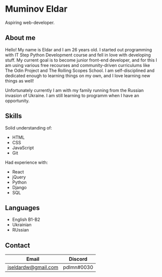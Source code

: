 # Muminov Eldar
Aspiring web-developer. 

## About me
Hello! My name is Eldar and I am 26 years old. I started out programming with IT Step Python Development course and fell in love with developing stuff. My current goal is to become junior front-end developer, and for this I am using various free recourses and community-driven curriculums like The Odin Project and The Rolling Scopes School. I am self-disciplined and dedicated enough to learning things on my own, and I love learning new things as well!

Unfortunately currently I am with my family running from the Russian invasion of Ukraine. I am still learning to programm when I have an opportunity.

## Skills
Solid understanding of:
- HTML
- CSS
- JavaScript
- Git

Had experience with:
- React
- jQuery
- Python
- Django
- SQL

## Languages
- English B1-B2
- Ukrainian
- RUssian

## Contact
| Email               | Discord    |
| --                  | --         |
| jseldardw@gmail.com | pdlmn#0030 |
